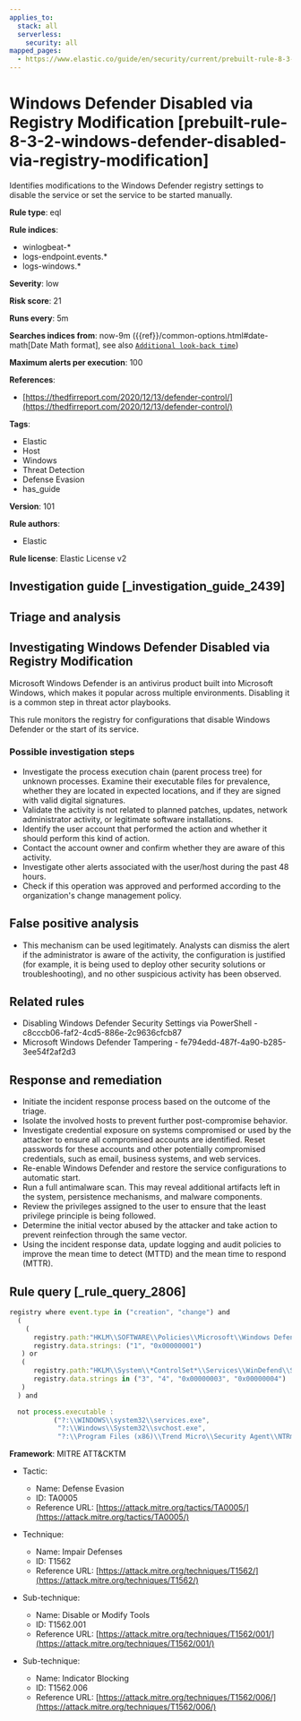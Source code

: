 ```yaml
---
applies_to:
  stack: all
  serverless:
    security: all
mapped_pages:
  - https://www.elastic.co/guide/en/security/current/prebuilt-rule-8-3-2-windows-defender-disabled-via-registry-modification.html
---
```


# Windows Defender Disabled via Registry Modification [prebuilt-rule-8-3-2-windows-defender-disabled-via-registry-modification]

Identifies modifications to the Windows Defender registry settings to disable the service or set the service to be started manually.

**Rule type**: eql

**Rule indices**:

* winlogbeat-*
* logs-endpoint.events.*
* logs-windows.*

**Severity**: low

**Risk score**: 21

**Runs every**: 5m

**Searches indices from**: now-9m ({{ref}}/common-options.html#date-math[Date Math format], see also [`Additional look-back time`](docs-content://solutions/security/detect-and-alert/create-detection-rule.md#rule-schedule))

**Maximum alerts per execution**: 100

**References**:

* [https://thedfirreport.com/2020/12/13/defender-control/](https://thedfirreport.com/2020/12/13/defender-control/)

**Tags**:

* Elastic
* Host
* Windows
* Threat Detection
* Defense Evasion
* has_guide

**Version**: 101

**Rule authors**:

* Elastic

**Rule license**: Elastic License v2

## Investigation guide [_investigation_guide_2439]

## Triage and analysis

## Investigating Windows Defender Disabled via Registry Modification

Microsoft Windows Defender is an antivirus product built into Microsoft Windows, which makes it popular across multiple
environments. Disabling it is a common step in threat actor playbooks.

This rule monitors the registry for configurations that disable Windows Defender or the start of its service.

### Possible investigation steps

- Investigate the process execution chain (parent process tree) for unknown processes. Examine their executable files
for prevalence, whether they are located in expected locations, and if they are signed with valid digital signatures.
- Validate the activity is not related to planned patches, updates, network administrator activity, or legitimate
software installations.
- Identify the user account that performed the action and whether it should perform this kind of action.
- Contact the account owner and confirm whether they are aware of this activity.
- Investigate other alerts associated with the user/host during the past 48 hours.
- Check if this operation was approved and performed according to the organization's change management policy.

## False positive analysis

- This mechanism can be used legitimately. Analysts can dismiss the alert if the administrator is aware of the activity,
the configuration is justified (for example, it is being used to deploy other security solutions or troubleshooting),
and no other suspicious activity has been observed.

## Related rules

- Disabling Windows Defender Security Settings via PowerShell - c8cccb06-faf2-4cd5-886e-2c9636cfcb87
- Microsoft Windows Defender Tampering - fe794edd-487f-4a90-b285-3ee54f2af2d3

## Response and remediation

- Initiate the incident response process based on the outcome of the triage.
- Isolate the involved hosts to prevent further post-compromise behavior.
- Investigate credential exposure on systems compromised or used by the attacker to ensure all compromised accounts are
identified. Reset passwords for these accounts and other potentially compromised credentials, such as email, business
systems, and web services.
- Re-enable Windows Defender and restore the service configurations to automatic start.
- Run a full antimalware scan. This may reveal additional artifacts left in the system, persistence mechanisms, and
malware components.
- Review the privileges assigned to the user to ensure that the least privilege principle is being followed.
- Determine the initial vector abused by the attacker and take action to prevent reinfection through the same vector.
- Using the incident response data, update logging and audit policies to improve the mean time to detect (MTTD) and the
mean time to respond (MTTR).

## Rule query [_rule_query_2806]

```js
registry where event.type in ("creation", "change") and
  (
    (
      registry.path:"HKLM\\SOFTWARE\\Policies\\Microsoft\\Windows Defender\\DisableAntiSpyware" and
      registry.data.strings: ("1", "0x00000001")
   ) or
   (
      registry.path:"HKLM\\System\\*ControlSet*\\Services\\WinDefend\\Start" and
      registry.data.strings in ("3", "4", "0x00000003", "0x00000004")
   )
  ) and

  not process.executable :
           ("?:\\WINDOWS\\system32\\services.exe",
            "?:\\Windows\\System32\\svchost.exe",
            "?:\\Program Files (x86)\\Trend Micro\\Security Agent\\NTRmv.exe")
```

**Framework**: MITRE ATT&CKTM

* Tactic:

    * Name: Defense Evasion
    * ID: TA0005
    * Reference URL: [https://attack.mitre.org/tactics/TA0005/](https://attack.mitre.org/tactics/TA0005/)

* Technique:

    * Name: Impair Defenses
    * ID: T1562
    * Reference URL: [https://attack.mitre.org/techniques/T1562/](https://attack.mitre.org/techniques/T1562/)

* Sub-technique:

    * Name: Disable or Modify Tools
    * ID: T1562.001
    * Reference URL: [https://attack.mitre.org/techniques/T1562/001/](https://attack.mitre.org/techniques/T1562/001/)

* Sub-technique:

    * Name: Indicator Blocking
    * ID: T1562.006
    * Reference URL: [https://attack.mitre.org/techniques/T1562/006/](https://attack.mitre.org/techniques/T1562/006/)



